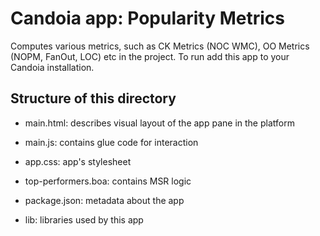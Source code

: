 # Candoia app: Popularity Metrics
Computes various metrics, such as CK Metrics (NOC WMC), OO Metrics (NOPM, FanOut, LOC) etc in the project. To run add this app to your Candoia installation.

## Structure of this directory
- main.html: describes visual layout of the app pane in the platform

- main.js: contains glue code for interaction

- app.css: app's stylesheet

- top-performers.boa: contains MSR logic 

- package.json: metadata about the app

- lib: libraries used by this app
